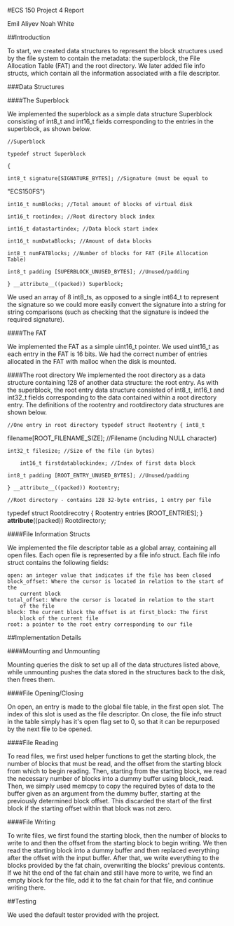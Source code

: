 #ECS 150 Project 4 Report

Emil Aliyev
Noah White

##Introduction

To start, we created data structures to represent the block structures used by
the file system to contain the metadata: the superblock, the File Allocation
Table (FAT) and the root directory. We later added file info structs, which
contain all the information associated with a file descriptor.

###Data Structures

####The Superblock

We implemented the superblock as a simple data structure Superblock consisting
of int8_t and int16_t fields corresponding to the entries in the superblock, as
shown below.


	//Superblock

	typedef struct Superblock

	{

	int8_t signature[SIGNATURE_BYTES]; //Signature (must be equal to
"ECS150FS")

	int16_t numBlocks; //Total amount of blocks of virtual disk

	int16_t rootindex; //Root directory block index

	int16_t datastartindex; //Data block start index

	int16_t numDataBlocks; //Amount of data blocks

	int8_t numFATBlocks; //Number of blocks for FAT (File Allocation Table)

	int8_t padding [SUPERBLOCK_UNUSED_BYTES]; //Unused/padding
    
	} __attribute__((packed)) Superblock;

We used an array of 8 int8_ts, as opposed to a single int64_t to represent the
signature so we could more easily convert the signature into a string for string
comparisons (such as checking that the signature is indeed the required
signature).

####The FAT

We implemented the FAT as a simple uint16_t pointer. We used uint16_t as each
entry in the FAT is 16 bits. We had the correct number of entries allocated in
the FAT with malloc when the disk is mounted. 

####The root directory 
We implemented the root directory as a data structure containing 128 of another
data structure: the root entry. As with the superblock, the root entry data 
structure consisted of int8_t, int16_t and int32_t fields corresponding to the
data contained within a root directory entry. The definitions of the rootentry
and rootdirectory data structures are shown below.

	//One entry in root directory typedef struct Rootentry { int8_t
filename[ROOT_FILENAME_SIZE]; //Filename (including NULL character)

	int32_t filesize; //Size of the file (in bytes)
    
		int16_t firstdatablockindex; //Index of first data block

	int8_t padding [ROOT_ENTRY_UNUSED_BYTES]; //Unused/padding
    
	} __attribute__((packed)) Rootentry;

	//Root directory - contains 128 32-byte entries, 1 entry per file
typedef struct Rootdirecotry { Rootentry entries [ROOT_ENTRIES]; }
__attribute__((packed)) Rootdirectory;

####File Information Structs

We implemented the file descriptor table as a global array, containing all open
files. Each open file is represented by a file info struct. Each file info 
struct contains the following fields:

    open: an integer value that indicates if the file has been closed
    block_offset: Where the cursor is located in relation to the start of the
        current block 
    total_offset: Where the cursor is located in relation to the start
        of the file
    block: The current block the offset is at first_block: The first
        block of the current file
    root: a pointer to the root entry corresponding to our file

##Implementation Details

####Mounting and Unmounting

Mounting queries the disk to set up all of the data structures listed above,
while unmounting pushes the data stored in the structures back to the disk, then
frees them.

####File Opening/Closing

On open, an entry is made to the global file table, in the first open slot. The 
index of this slot is used as the file descriptor. On close, the file info
struct in the table simply has it's open flag set to 0, so that it can be
repurposed by the next file to be opened.

####File Reading

To read files, we first used helper functions to get the starting block, the
number of blocks that must be read, and the offset from the starting block from
which to begin reading. Then, starting from the starting block, we read the
necessary number of blocks into a dummy buffer using block_read. Then, we simply
used memcpy to copy the required bytes of data to the buffer given as an
argument from the dummy buffer, starting at the previously determined block
offset. This discarded the start of the first block if the starting offset
within that block was not zero. 

####File Writing

To write files, we first found the starting block, then the number of blocks to
write to and then the offset from the starting block to begin writing. We then
read the starting block into a dummy buffer and then replaced everything after 
the offset with the input buffer. After that, we write everything to the blocks
provided by the fat chain, overwriting the blocks' previous contents. If we hit
the end of the fat chain and still have more to write, we find an empty block
for the file, add it to the fat chain for that file, and continue writing there.

##Testing

We used the default tester provided with the project.  
